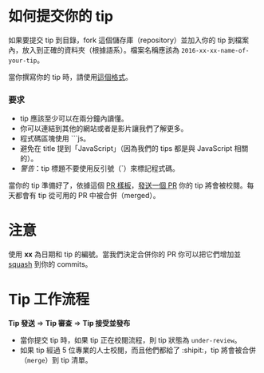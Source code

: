 # 如何提交你的 tip

如果要提交 tip 到目錄，fork 這個儲存庫（repository）並加入你的 tip 到檔案內，放入到正確的資料夾（根據語系）。檔案名稱應該為 `2016-xx-xx-name-of-your-tip`。

當你撰寫你的 tip 時，請使用[這個格式](https://github.com/loverajoel/jstips/blob/gh-pages/POST_TEMPLATE.md)。

### 要求
- tip 應該至少可以在兩分鐘內讀懂。
- 你可以連結到其他的網站或者是影片讓我們了解更多。
- 程式碼區塊使用 ```js。
- 避免在 title 提到「JavaScript」（因為我們的 tips 都是與 JavaScript 相關的）。
- _警告_：tip 標題不要使用反引號（`）來標記程式碼。

當你的 tip 準備好了，依據這個 [PR 樣板](https://github.com/loverajoel/jstips/blob/gh-pages/PULL_REQUEST_TEMPLATE.md)，[發送一個 PR](https://help.github.com/articles/using-pull-requests/) 你的 tip 將會被校閱。每天都會有 tip 從可用的 PR 中被合併（merged）。

# 注意

使用 **xx** 為日期和 tip 的編號。當我們決定合併你的 PR 你可以把它們增加並 [squash](https://davidwalsh.name/squash-commits-git) 到你的 commits。

# Tip 工作流程

**Tip 發送** ⇒ **Tip 審查** ⇒ **Tip 接受並發布**

- 當你提交 tip 時，如果 tip 正在校閱流程，則 tip 狀態為 `under-review`。
- 如果 tip 經過 5 位專業的人士校閱，而且他們都給了 :shipit:，tip 將會被合併（`merge`）到 tip 清單。
